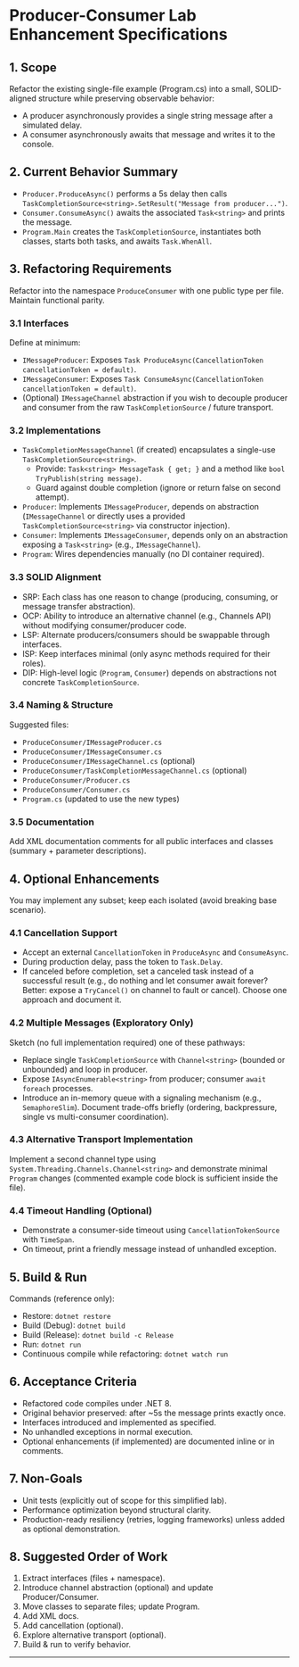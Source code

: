 # Producer-Consumer Lab Enhancement Specifications

## 1. Scope
Refactor the existing single-file example (Program.cs) into a small, SOLID-aligned structure while preserving observable behavior:
- A producer asynchronously provides a single string message after a simulated delay.
- A consumer asynchronously awaits that message and writes it to the console.

## 2. Current Behavior Summary
- `Producer.ProduceAsync()` performs a 5s delay then calls `TaskCompletionSource<string>.SetResult("Message from producer...")`.
- `Consumer.ConsumeAsync()` awaits the associated `Task<string>` and prints the message.
- `Program.Main` creates the `TaskCompletionSource`, instantiates both classes, starts both tasks, and awaits `Task.WhenAll`.

## 3. Refactoring Requirements
Refactor into the namespace `ProduceConsumer` with one public type per file. Maintain functional parity.

### 3.1 Interfaces
Define at minimum:
- `IMessageProducer`: Exposes `Task ProduceAsync(CancellationToken cancellationToken = default)`.
- `IMessageConsumer`: Exposes `Task ConsumeAsync(CancellationToken cancellationToken = default)`.
- (Optional) `IMessageChannel` abstraction if you wish to decouple producer and consumer from the raw `TaskCompletionSource` / future transport.

### 3.2 Implementations
- `TaskCompletionMessageChannel` (if created) encapsulates a single-use `TaskCompletionSource<string>`.
  - Provide: `Task<string> MessageTask { get; }` and a method like `bool TryPublish(string message)`.
  - Guard against double completion (ignore or return false on second attempt).
- `Producer`: Implements `IMessageProducer`, depends on abstraction (`IMessageChannel` or directly uses a provided `TaskCompletionSource<string>` via constructor injection).
- `Consumer`: Implements `IMessageConsumer`, depends only on an abstraction exposing a `Task<string>` (e.g., `IMessageChannel`).
- `Program`: Wires dependencies manually (no DI container required).

### 3.3 SOLID Alignment
- SRP: Each class has one reason to change (producing, consuming, or message transfer abstraction).
- OCP: Ability to introduce an alternative channel (e.g., Channels API) without modifying consumer/producer code.
- LSP: Alternate producers/consumers should be swappable through interfaces.
- ISP: Keep interfaces minimal (only async methods required for their roles).
- DIP: High-level logic (`Program`, `Consumer`) depends on abstractions not concrete `TaskCompletionSource`.

### 3.4 Naming & Structure
Suggested files:
- `ProduceConsumer/IMessageProducer.cs`
- `ProduceConsumer/IMessageConsumer.cs`
- `ProduceConsumer/IMessageChannel.cs` (optional)
- `ProduceConsumer/TaskCompletionMessageChannel.cs` (optional)
- `ProduceConsumer/Producer.cs`
- `ProduceConsumer/Consumer.cs`
- `Program.cs` (updated to use the new types)

### 3.5 Documentation
Add XML documentation comments for all public interfaces and classes (summary + parameter descriptions).

## 4. Optional Enhancements
You may implement any subset; keep each isolated (avoid breaking base scenario).

### 4.1 Cancellation Support
- Accept an external `CancellationToken` in `ProduceAsync` and `ConsumeAsync`.
- During production delay, pass the token to `Task.Delay`.
- If canceled before completion, set a canceled task instead of a successful result (e.g., do nothing and let consumer await forever? Better: expose a `TryCancel()` on channel to fault or cancel). Choose one approach and document it.

### 4.2 Multiple Messages (Exploratory Only)
Sketch (no full implementation required) one of these pathways:
- Replace single `TaskCompletionSource` with `Channel<string>` (bounded or unbounded) and loop in producer.
- Expose `IAsyncEnumerable<string>` from producer; consumer `await foreach` processes.
- Introduce an in-memory queue with a signaling mechanism (e.g., `SemaphoreSlim`).
Document trade-offs briefly (ordering, backpressure, single vs multi-consumer coordination).

### 4.3 Alternative Transport Implementation
Implement a second channel type using `System.Threading.Channels.Channel<string>` and demonstrate minimal `Program` changes (commented example code block is sufficient inside the file).

### 4.4 Timeout Handling (Optional)
- Demonstrate a consumer-side timeout using `CancellationTokenSource` with `TimeSpan`.
- On timeout, print a friendly message instead of unhandled exception.

## 5. Build & Run
Commands (reference only):
- Restore: `dotnet restore`
- Build (Debug): `dotnet build`
- Build (Release): `dotnet build -c Release`
- Run: `dotnet run`
- Continuous compile while refactoring: `dotnet watch run`

## 6. Acceptance Criteria
- Refactored code compiles under .NET 8.
- Original behavior preserved: after ~5s the message prints exactly once.
- Interfaces introduced and implemented as specified.
- No unhandled exceptions in normal execution.
- Optional enhancements (if implemented) are documented inline or in comments.

## 7. Non-Goals
- Unit tests (explicitly out of scope for this simplified lab).
- Performance optimization beyond structural clarity.
- Production-ready resiliency (retries, logging frameworks) unless added as optional demonstration.

## 8. Suggested Order of Work
1. Extract interfaces (files + namespace).
2. Introduce channel abstraction (optional) and update Producer/Consumer.
3. Move classes to separate files; update Program.
4. Add XML docs.
5. Add cancellation (optional).
6. Explore alternative transport (optional).
7. Build & run to verify behavior.

---

